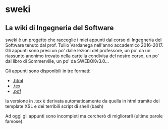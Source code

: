 # sweki
## La wiki di Ingegneria del Software

sweki è un progetto che raccoglie i miei appunti dal corso di Ingegneria del Software tenuto dal prof. Tullio Vardanega nell'anno accademico 2016-2017. Gli appunti sono presi un po' dalle lezioni del professore, un po' da un riassunto anonimo trovato nella cartella condivisa del nostro corso, un po' dal libro di Sommerville, un po' da SWEBOKv3.0...

Gli appunti sono disponibili in tre formati:
* [.html](https://gigiobello.github.io/sweki/)
* [.tex](tex/sweki.tex)
* [.pdf](tex/sweki.pdf)

la versione in .tex è derivata automaticamente da quella in html tramite dei template XSL e dei terribili script di shell (bash)

Ad oggi gli appunti sono incompleti ma cercherò di migliorarli (ultime parole famose).
